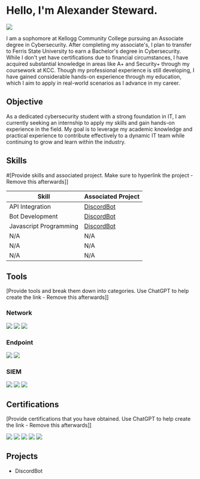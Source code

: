 # Hello, I'm Alexander Steward.
<a href="https://www.linkedin.com/in/alex-steward-15782b22b/"><img src="https://img.shields.io/badge/-LinkedIn-0072b1?&style=for-the-badge&logo=linkedin&logoColor=white" /></a>


I am a sophomore at Kellogg Community College pursuing an Associate degree in Cybersecurity. After completing my associate's, I plan to transfer to Ferris State University to earn a Bachelor's degree in Cybersecurity. While I don't yet have certifications due to financial circumstances, I have acquired substantial knowledge in areas like A+ and Security+ through my coursework at KCC. Though my professional experience is still developing, I have gained considerable hands-on experience through my education, which I aim to apply in real-world scenarios as I advance in my career.


## Objective

As a dedicated cybersecurity student with a strong foundation in IT, I am currently seeking an internship to apply my skills and gain hands-on experience in the field. My goal is to leverage my academic knowledge and practical experience to contribute effectively to a dynamic IT team while continuing to grow and learn within the industry.


## Skills
#[Provide skills and associated project. Make sure to hyperlink the project - Remove this afterwards]]

| Skill                                         | Associated Project         |
|-----------------------------------------------|----------------------------|
| API Integration                               | <a href="https://google.com">DiscordBot</a>|
| Bot Development                               | <a href="https://google.com">DiscordBot</a>|
| Javascript Programming                        | <a href="https://google.com">DiscordBot</a>|
| N/A                                           | N/A |
| N/A                                           | N/A |
| N/A                                           | N/A |

## Tools
[Provide tools and break them down into categories. Use ChatGPT to help create the link - Remove this afterwards]]

### Network
<div>
    <img src="https://img.shields.io/badge/-Wireshark-1679A7?&style=for-the-badge&logo=Wireshark&logoColor=white" />
    <img src="https://img.shields.io/badge/-Suricata-EF3B2D?&style=for-the-badge&logo=Suricata&logoColor=white" />
    <img src="https://img.shields.io/badge/-Zeek-777BB4?&style=for-the-badge&logo=Zeek&logoColor=white" />
</div>

### Endpoint
<div>
    <img src="https://img.shields.io/badge/-Microsoft_Defender_for_Endpoint-00A4EF?&style=for-the-badge&logo=Microsoft&logoColor=white" />
    <img src="https://img.shields.io/badge/-Velociraptor-4B275F?&style=for-the-badge&logo=Velociraptor&logoColor=white" />
</div>

### SIEM
<div>
    <img src="https://img.shields.io/badge/-Microsoft_Sentinel-0078D4?&style=for-the-badge&logo=Microsoft&logoColor=white" />
    <img src="https://img.shields.io/badge/-Splunk-000000?&style=for-the-badge&logo=Splunk&logoColor=white" />
    <img src="https://img.shields.io/badge/-Elastic-005571?&style=for-the-badge&logo=Elastic&logoColor=white" />
</div>

## Certifications
[Provide certifications that you have obtained. Use ChatGPT to help create the link - Remove this afterwards]]
<div>
<img src="https://img.shields.io/badge/-Security%2B-FF0000?&style=for-the-badge&logo=CompTIA&logoColor=white" />
<img src="https://img.shields.io/badge/-Network%2B-007ACC?&style=for-the-badge&logo=CompTIA&logoColor=white" />
<img src="https://img.shields.io/badge/-A%2B-4D4D4D?&style=for-the-badge&logo=CompTIA&logoColor=white" />
<img src="https://img.shields.io/badge/-CDSA-006400?&style=for-the-badge&logoColor=white" />
<img src="https://img.shields.io/badge/-CCD-000080?&style=for-the-badge&logoColor=white" />

## Projects
- DiscordBot
